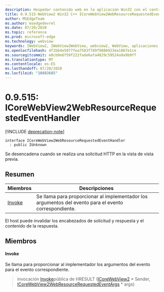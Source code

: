 ```yaml
---
description: Hospedar contenido web en la aplicación Win32 con el control Microsoft Edge WebView2
title: 0.9.515-WebView2 Win32 C++ ICoreWebView2WebResourceRequestedEventHandler
author: MSEdgeTeam
ms.author: msedgedevrel
ms.date: 07/20/2020
ms.topic: reference
ms.prod: microsoft-edge
ms.technology: webview
keywords: IWebView2, IWebView2WebView, webview2, WebView, aplicaciones Win32, Win32, Edge, ICoreWebView2, ICoreWebView2Controller, control de explorador, HTML Edge
ms.openlocfilehash: 4f2bb4e5077fea7583f7d9f9886923ea1867e1ce
ms.sourcegitcommit: e0cb9e6f59f222fade6afa4829c59524a9a9b9ff
ms.translationtype: MT
ms.contentlocale: es-ES
ms.lasthandoff: 07/20/2020
ms.locfileid: "10883685"
---
```

# 0.9.515: ICoreWebView2WebResourceRequestedEventHandler 

[!INCLUDE [deprecation-note](../../includes/deprecation-note.md)]

```
interface ICoreWebView2WebResourceRequestedEventHandler
  : public IUnknown
```

Se desencadena cuando se realiza una solicitud HTTP en la vista de vista previa.

## Resumen

 Miembros                        | Descripciones
--------------------------------|---------------------------------------------
[Invoke](#invoke) | Se llama para proporcionar al implementador los argumentos del evento para el evento correspondiente.

El host puede invalidar los encabezados de solicitud y respuesta y el contenido de la respuesta.

## Miembros

#### Invoke 

Se llama para proporcionar al implementador los argumentos del evento para el evento correspondiente.

> invocación [Invoke](#invoke)pública de HRESULT ([ICoreWebView2](icorewebview2.md) * Sender, [ICoreWebView2WebResourceRequestedEventArgs](icorewebview2webresourcerequestedeventargs.md) * args)

